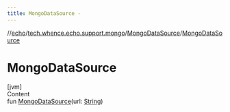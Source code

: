 ```yaml
---
title: MongoDataSource -
---
```

//[echo](../../index.md)/[tech.whence.echo.support.mongo](../index.md)/[MongoDataSource](index.md)/[MongoDataSource](-mongo-data-source.md)



# MongoDataSource  
[jvm]  
Content  
fun [MongoDataSource](-mongo-data-source.md)(url: [String](https://kotlinlang.org/api/latest/jvm/stdlib/kotlin/-string/index.html))  



